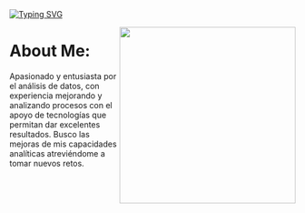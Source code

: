 <div class="centrado">
  <a href="https://git.io/typing-svg">
    <img src="https://readme-typing-svg.herokuapp.com?font=Roboto&weight=900&size=53&duration=1000&pause=1000&color=1B2DFF&center=true&vCenter=true&random=false&width=435&lines=DATA+ANALYTICS" alt="Typing SVG" />
  </a>
</div>

<picture> <img align="right" src="https://img.freepik.com/vector-gratis/composicion-isometrica-analisis-ciencia-big-data_1284-54449.jpg?w=740&t=st=1707431656~exp=1707432256~hmac=1524fa982bc695bc55310c7abf5d41600792b8af54ff6829271be015ad81d163" width = 310px></picture> <p >

#  About Me:

Apasionado y entusiasta por
el análisis de datos,  con
experiencia mejorando y
analizando procesos con el
apoyo de tecnologías que
permitan dar excelentes
resultados. Busco las mejoras
de mis capacidades analíticas
atreviéndome a tomar nuevos
retos.
